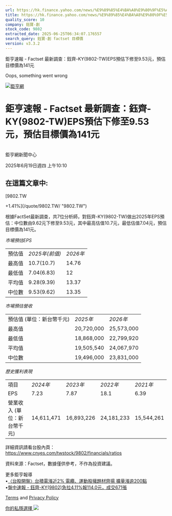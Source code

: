 ```yaml
---
url: https://hk.finance.yahoo.com/news/%E9%89%85%E4%BA%A8%E9%80%9F%E5%A0%B1-factset-%E6%9C%80%E6%96%B0%E8%AA%BF%E6%9F%A5-%E9%88%BA%E9%BD%8A-ky-141029825.html
title: https://hk.finance.yahoo.com/news/%E9%89%85%E4%BA%A8%E9%80%9F%E5%A0%B1-factset-%E6%9C%80%E6%96%B0%E8
quality_score: 10
company: 鈺寶-創
stock_code: 9802
extracted_date: 2025-06-25T06:34:07.176557
search_query: 鈺寶-創 factset 目標價
version: v3.3.2
---
```


鉅亨速報 - Factset 最新調查：鈺齊-KY(9802-TW)EPS預估下修至9.53元，預估目標價為141元 


Oops, something went wrong

 

[![鉅亨網](https://s.yimg.com/ny/api/res/1.2/UM5hrThmhlnSiBO4o4qlLg--/YXBwaWQ9aGlnaGxhbmRlcjt3PTE0NjtoPTQ4O2NmPXdlYnA-/https://s.yimg.com/os/creatr-uploaded-images/2020-01/147c7630-36ab-11ea-ae7c-5ee7a0016555)](http://www.cnyes.com/ "鉅亨網")

# 鉅亨速報 - Factset 最新調查：鈺齊-KY(9802-TW)EPS預估下修至9.53元，預估目標價為141元

![](data:image/gif;base64,R0lGODlhAQABAIAAAAAAAP///ywAAAAAAQABAAACAUwAOw==)

鉅亨網新聞中心

2025年6月19日週四 上午10:10

## 在這篇文章中:

[9802.TW

+1.41%](/quote/9802.TW/ "9802.TW")

根據FactSet最新調查，共7位分析師，對鈺齊-KY(9802-TW)做出2025年EPS預估：中位數由9.62元下修至9.53元，其中最高估值10.7元，最低估值7.04元，預估目標價為141元。

*市場預估EPS*

|  |  |  |
| --- | --- | --- |
| 預估值 | *2025年(前值)* | *2026年* |
| 最高值 | 10.7(10.7) | 14.76 |
| 最低值 | 7.04(6.83) | 12 |
| 平均值 | 9.28(9.39) | 13.37 |
| 中位數 | 9.53(9.62) | 13.35 |

*市場預估營收*

|  |  |  |
| --- | --- | --- |
| 預估值 (單位：新台幣千元) | *2025年* | *2026年* |
| 最高值 | 20,720,000 | 25,573,000 |
| 最低值 | 18,868,000 | 22,799,920 |
| 平均值 | 19,505,540 | 24,067,970 |
| 中位數 | 19,496,000 | 23,831,000 |

*歷史獲利表現*

|  |  |  |  |  |
| --- | --- | --- | --- | --- |
| 項目 | *2024年* | *2023年* | *2022年* | *2021年* |
| EPS | 7.23 | 7.87 | 18.1 | 6.39 |
| 營業收入 (單位：新台幣千元) | 14,611,471 | 16,893,226 | 24,181,233 | 15,544,261 |

詳細資訊請看台股內頁：  
<https://www.cnyes.com/twstock/9802/financials/ratios>

資料來源：Factset，數據僅供參考，不作為投資建議。

更多鉅亨報導  
•[〈台股開盤〉台積電漲近2% 電纜、運動股擁題材齊揚 擴量漲逾200點](https://news.cnyes.com/news/id/6024254?utm_source=yahoo&utm_medium=RSS&utm_campaign=relate)  
•[盤中速報 - 鈺齊-KY(9802)急拉4.11%報114.0元，成交671張](https://news.cnyes.com/news/id/6025490?utm_source=yahoo&utm_medium=RSS&utm_campaign=relate)

[Terms](https://guce.yahoo.com/terms?locale=zh-Hant-HK)  and [Privacy Policy](https://guce.yahoo.com/privacy-policy?locale=zh-Hant-HK)

[你的私隱選擇 ![](https://s.yimg.com/dv/static/siteApp/img/privacy-choice-control.png)](https://guce.yahoo.com/state-controls?locale=zh-Hant-HK&state=VA)